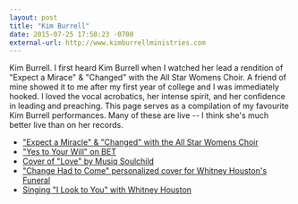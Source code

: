 ```yaml
---
layout: post
title: "Kim Burrell"
date: 2015-07-25 17:50:23 -0700
external-url: http://www.kimburrellministries.com
---
```


Kim Burrell. I first heard Kim Burrell when I watched her lead a rendition
of "Expect a Mirace" & "Changed" with the All Star Womens Choir. A friend
of mine showed it to me after my first year of college and I was
immediately hooked. I loved the vocal acrobatics, her intense spirit, and
her confidence in leading and preaching. This page serves as a compilation
of my favourite Kim Burrell performances. Many of these are live -- I think
she's much better live than on her records.

- ["Expect a Miracle" & "Changed" with the All Star Womens Choir](https://www.youtube.com/watch?v=pLF77njZDdE&feature=youtu.be)
- ["Yes to Your Will" on BET](https://www.youtube.com/watch?v=LZENyLFuANQ)
- [Cover of "Love" by Musiq Soulchild](https://www.youtube.com/watch?v=pLF77njZDdE&feature=youtu.be)
- ["Change Had to Come" personalized cover for Whitney Houston's Funeral](https://www.youtube.com/watch?v=KwOgnKc3yqg)
- [Singing "I Look to You" with Whitney Houston](https://www.youtube.com/watch?v=SPzt3wM9XIU)
